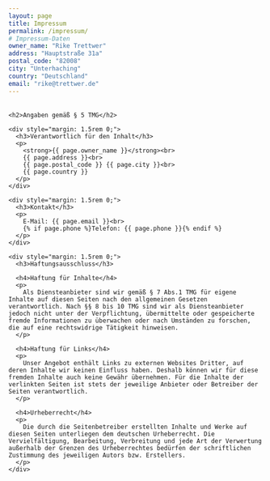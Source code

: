 ```yaml
---
layout: page
title: Impressum
permalink: /impressum/
# Impressum-Daten
owner_name: "Rike Trettwer"
address: "Hauptstraße 31a"
postal_code: "82008"
city: "Unterhaching"
country: "Deutschland"
email: "rike@trettwer.de"
---
```


<div style="margin: 2rem 0;">
  <div style="margin: 2rem 0; text-align: left; max-width: 800px; margin-left: auto; margin-right: auto;">
    
    <h2>Angaben gemäß § 5 TMG</h2>
    
    <div style="margin: 1.5rem 0;">
      <h3>Verantwortlich für den Inhalt</h3>
      <p>
        <strong>{{ page.owner_name }}</strong><br>
        {{ page.address }}<br>
        {{ page.postal_code }} {{ page.city }}<br>
        {{ page.country }}
      </p>
    </div>
    
    <div style="margin: 1.5rem 0;">
      <h3>Kontakt</h3>
      <p>
        E-Mail: {{ page.email }}<br>
        {% if page.phone %}Telefon: {{ page.phone }}{% endif %}
      </p>
    </div>
    
    <div style="margin: 1.5rem 0;">
      <h3>Haftungsausschluss</h3>
      
      <h4>Haftung für Inhalte</h4>
      <p>
        Als Diensteanbieter sind wir gemäß § 7 Abs.1 TMG für eigene Inhalte auf diesen Seiten nach den allgemeinen Gesetzen verantwortlich. Nach §§ 8 bis 10 TMG sind wir als Diensteanbieter jedoch nicht unter der Verpflichtung, übermittelte oder gespeicherte fremde Informationen zu überwachen oder nach Umständen zu forschen, die auf eine rechtswidrige Tätigkeit hinweisen.
      </p>
      
      <h4>Haftung für Links</h4>
      <p>
        Unser Angebot enthält Links zu externen Websites Dritter, auf deren Inhalte wir keinen Einfluss haben. Deshalb können wir für diese fremden Inhalte auch keine Gewähr übernehmen. Für die Inhalte der verlinkten Seiten ist stets der jeweilige Anbieter oder Betreiber der Seiten verantwortlich.
      </p>
      
      <h4>Urheberrecht</h4>
      <p>
        Die durch die Seitenbetreiber erstellten Inhalte und Werke auf diesen Seiten unterliegen dem deutschen Urheberrecht. Die Vervielfältigung, Bearbeitung, Verbreitung und jede Art der Verwertung außerhalb der Grenzen des Urheberrechtes bedürfen der schriftlichen Zustimmung des jeweiligen Autors bzw. Erstellers.
      </p>
    </div>
  </div>
</div>

<style>
h2 {
  color: var(--theme-green, #4CAF50);
  border-bottom: 2px solid var(--theme-blue, #2196F3);
  padding-bottom: 0.5rem;
}

h3 {
  color: var(--theme-blue, #2196F3);
  margin-top: 2rem;
}

h4 {
  color: var(--theme-green, #4CAF50);
  margin-top: 1.5rem;
}
</style>
